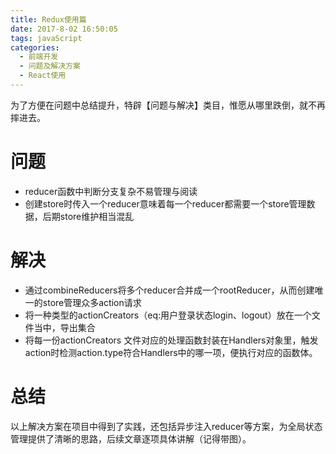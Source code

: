 ```yaml
---
title: Redux使用篇
date: 2017-8-02 16:50:05
tags: javaScript
categories:
  - 前端开发
  - 问题及解决方案
  - React使用
---
```

为了方便在问题中总结提升，特辟【问题与解决】类目，惟愿从哪里跌倒，就不再摔进去。
# 问题
  *  reducer函数中判断分支复杂不易管理与阅读
  *  创建store时传入一个reducer意味着每一个reducer都需要一个store管理数据，后期store维护相当混乱
# 解决
  *  通过combineReducers将多个reducer合并成一个rootReducer，从而创建唯一的store管理众多action请求
  *  将一种类型的actionCreators（eq:用户登录状态login、logout）放在一个文件当中，导出集合
  *  将每一份actionCreators 文件对应的处理函数封装在Handlers对象里，触发action时检测action.type符合Handlers中的哪一项，便执行对应的函数体。

# 总结
  以上解决方案在项目中得到了实践，还包括异步注入reducer等方案，为全局状态管理提供了清晰的思路，后续文章逐项具体讲解（记得带图）。